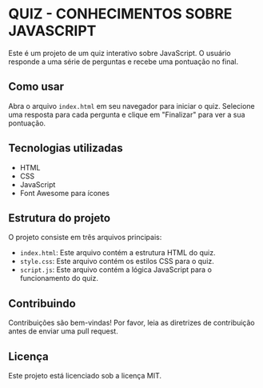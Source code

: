 # QUIZ - CONHECIMENTOS SOBRE JAVASCRIPT

Este é um projeto de um quiz interativo sobre JavaScript. O usuário responde a uma série de perguntas e recebe uma pontuação no final.

## Como usar

Abra o arquivo `index.html` em seu navegador para iniciar o quiz. Selecione uma resposta para cada pergunta e clique em "Finalizar" para ver a sua pontuação.

## Tecnologias utilizadas

- HTML
- CSS
- JavaScript
- Font Awesome para ícones

## Estrutura do projeto

O projeto consiste em três arquivos principais:

- `index.html`: Este arquivo contém a estrutura HTML do quiz.
- `style.css`: Este arquivo contém os estilos CSS para o quiz.
- `script.js`: Este arquivo contém a lógica JavaScript para o funcionamento do quiz.

## Contribuindo

Contribuições são bem-vindas! Por favor, leia as diretrizes de contribuição antes de enviar uma pull request.

## Licença

Este projeto está licenciado sob a licença MIT.
